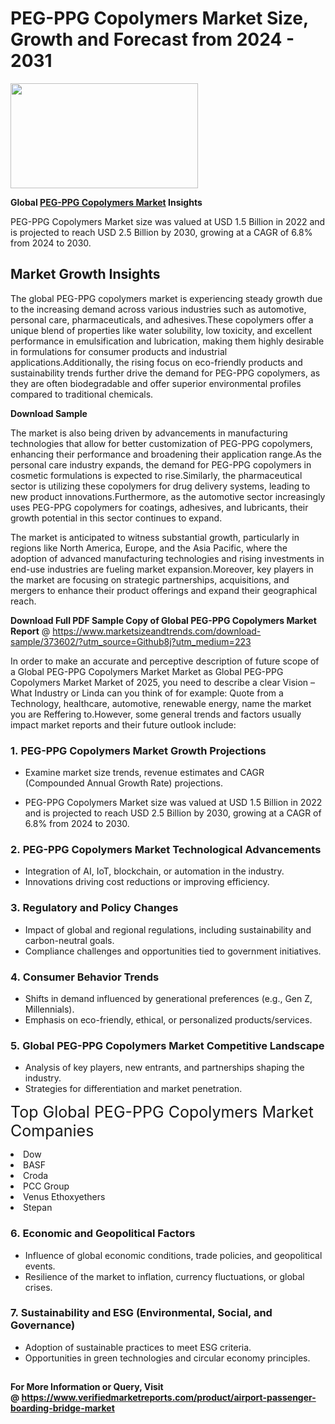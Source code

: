 <H1>PEG-PPG Copolymers Market Size, Growth and Forecast from 2024 - 2031</H1><img class="aligncenter size-medium wp-image-584254" src="https://thirdeyenews.in/wp-content/uploads/2024/09/Global-Market-Research-300x168.jpeg" alt="" width="300" height="168" /><p><strong>Global&nbsp;<a href="https://www.marketsizeandtrends.com/download-sample/373602/?utm_source=Github8j?utm_medium=223">PEG-PPG Copolymers Market</a> Insights</strong></p><p>PEG-PPG Copolymers Market size was valued at USD 1.5 Billion in 2022 and is projected to reach USD 2.5 Billion by 2030, growing at a CAGR of 6.8% from 2024 to 2030.</p><p><h2>Market Growth Insights</h2> <p>The global PEG-PPG copolymers market is experiencing steady growth due to the increasing demand across various industries such as automotive, personal care, pharmaceuticals, and adhesives.These copolymers offer a unique blend of properties like water solubility, low toxicity, and excellent performance in emulsification and lubrication, making them highly desirable in formulations for consumer products and industrial applications.Additionally, the rising focus on eco-friendly products and sustainability trends further drive the demand for PEG-PPG copolymers, as they are often biodegradable and offer superior environmental profiles compared to traditional chemicals.</p> <p><strong>Download Sample</strong></p> <p>The market is also being driven by advancements in manufacturing technologies that allow for better customization of PEG-PPG copolymers, enhancing their performance and broadening their application range.As the personal care industry expands, the demand for PEG-PPG copolymers in cosmetic formulations is expected to rise.Similarly, the pharmaceutical sector is utilizing these copolymers for drug delivery systems, leading to new product innovations.Furthermore, as the automotive sector increasingly uses PEG-PPG copolymers for coatings, adhesives, and lubricants, their growth potential in this sector continues to expand.</p> <p>The market is anticipated to witness substantial growth, particularly in regions like North America, Europe, and the Asia Pacific, where the adoption of advanced manufacturing technologies and rising investments in end-use industries are fueling market expansion.Moreover, key players in the market are focusing on strategic partnerships, acquisitions, and mergers to enhance their product offerings and expand their geographical reach.</p> <p><span class=""><strong>Download Full PDF Sample Copy of Global PEG-PPG Copolymers Market Report</strong> @ <a href="https://www.marketsizeandtrends.com/download-sample/373602/?utm_source=Github8j?utm_medium=223" target="_blank">https://www.marketsizeandtrends.com/download-sample/373602/?utm_source=Github8j?utm_medium=223</a></span></p><p>In order to make an accurate and perceptive description of future scope of a Global&nbsp;PEG-PPG Copolymers Market Market as Global&nbsp;PEG-PPG Copolymers Market Market of 2025, you need to describe a clear Vision &ndash; What Industry or Linda can you think of for example: Quote from a Technology, healthcare, automotive, renewable energy, name the market you are Reffering to.However, some general trends and factors usually impact market reports and their future outlook include:</p><h3>1.&nbsp;<strong>PEG-PPG Copolymers Market Growth Projections</strong></h3><ul><li>Examine market size trends, revenue estimates and CAGR (Compounded Annual Growth Rate) projections.</li><li><p>PEG-PPG Copolymers Market size was valued at USD 1.5 Billion in 2022 and is projected to reach USD 2.5 Billion by 2030, growing at a CAGR of 6.8% from 2024 to 2030.</p></li></ul><h3>2.&nbsp;<strong>PEG-PPG Copolymers Market Technological Advancements</strong></h3><ul><li>Integration of AI, IoT, blockchain, or automation in the industry.</li><li>Innovations driving cost reductions or improving efficiency.</li></ul><h3>3.&nbsp;<strong>Regulatory and Policy Changes</strong></h3><ul><li>Impact of global and regional regulations, including sustainability and carbon-neutral goals.</li><li>Compliance challenges and opportunities tied to government initiatives.</li></ul><h3>4.&nbsp;<strong>Consumer Behavior Trends</strong></h3><ul><li>Shifts in demand influenced by generational preferences (e.g., Gen Z, Millennials).</li><li>Emphasis on eco-friendly, ethical, or personalized products/services.</li></ul><h3>5.&nbsp;<strong>Global PEG-PPG Copolymers Market Competitive Landscape</strong></h3><ul><li>Analysis of key players, new entrants, and partnerships shaping the industry.</li><li>Strategies for differentiation and market penetration.</li></ul><p data-pm-slice="1 1 []"><span style="color: inherit; font-family: inherit; font-size: 25px;">Top Global PEG-PPG Copolymers Market Companies</span></p><div class="" data-test-id=""><p><li>Dow</li><li> BASF</li><li> Croda</li><li> PCC Group</li><li> Venus Ethoxyethers</li><li> Stepan</li></p></div><h3>6.&nbsp;<strong>Economic and Geopolitical Factors</strong></h3><ul><li>Influence of global economic conditions, trade policies, and geopolitical events.</li><li>Resilience of the market to inflation, currency fluctuations, or global crises.</li></ul><h3>7.&nbsp;<strong>Sustainability and ESG (Environmental, Social, and Governance)</strong></h3><ul><li>Adoption of sustainable practices to meet ESG criteria.</li><li>Opportunities in green technologies and circular economy principles.</li></ul><h2><strong style="font-size: 14px;">For More Information or Query, Visit @&nbsp;</strong><a style="background-color: #ffffff; font-size: 14px;" href="https://www.marketsizeandtrends.com/report/peg-ppg-copolymers-market/" target="_blank">https://www.verifiedmarketreports.com/product/airport-passenger-boarding-bridge-market</a></h2>